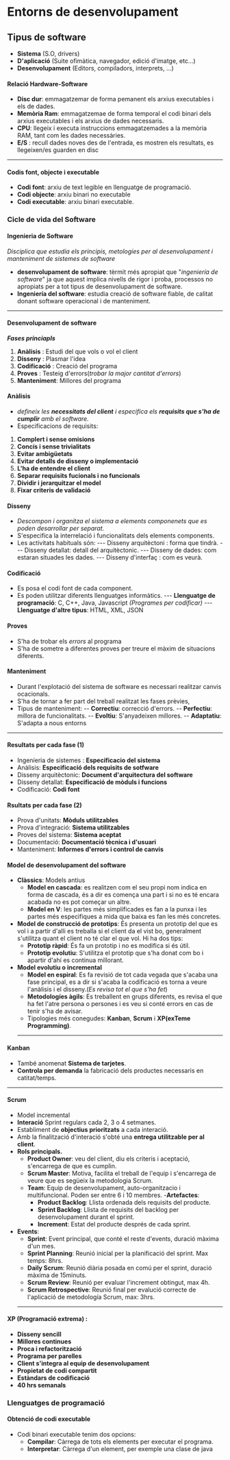 
# Entorns de desenvolupament
## Tipus de software
- **Sistema** (S.O, drivers)
- **D'aplicació** (Suite ofimàtica, navegador, edició d'imatge, etc...)
- **Desenvolupament** (Editors, compiladors, interprets, ...)

#### Relació Hardware-Software
- **Disc dur**: emmagatzemar de forma pemanent els arxius executables i els de dades.
- **Memòria Ram**: emmagatzemae de forma temporal el codi binari dels arxius executables i els arxius de dades necessaris.
- **CPU**: llegeix i executa instruccions emmagatzemades a la memòria RAM, tant com les dades necessàries.
- **E/S** : recull dades noves des de l'entrada, es mostren els resultats, es llegeixen/es guarden en disc
-- -
#### Codis font, objecte i executable
- **Codi font**: arxiu de text legible en llenguatge de programació.
- **Codi objecte**: arxiu binari no executable
- **Codi executable**: arxiu binari executable.

### Cicle de vida del Software
#### Ingenieria de Software
_Disciplica que estudia els principis, metologíes per al desenvolupament i manteniment de sistemes de software_

- **desenvolupament de software**: tèrmit més apropiat que "_ingeniería de software_" ja que aquest implica nivells de rigor i proba, processos no apropiats per a tot tipus de desenvolupament de software.
- **Ingeniería del software**: estudia creació de software fiable, de calitat donant software operacional i de manteniment.
 -- -
#### Desenvolupament de software
**_Fases princiapls_**
1. **Anàlisis** : Estudi del que vols o vol el client
2. **Disseny** : Plasmar l'idea
3. **Codificació** : Creació del programa
4. **Proves** : Testeig d'errors(_trobar la major cantitat d'errors_)
5. **Manteniment**: Millores del programa

#### Anàlisis
- _defineix les **necessitats del client** i especifica els **requisits que s'ha de cumplir** amb el software._
- Especificacions de requisits:

1. **Complert i sense omisions**
2. **Concís i sense trivialitats**
3. **Evitar ambigüetats**
4. **Evitar detalls de disseny o implementació**
5. **L'ha de entendre el client**
6. **Separar requisits fucionals i no funcionals**
7. **Dividir i jerarquitzar el model**
8. **Fixar criteris de validació**

#### Disseny
- _Descompon i organitza el sistema a elements componenets que es poden desarrollar per separat._
- S'especifica la interrelació i funcionalitats dels elements components.
- Les activitats habituals són:
 --- Disseny arquitèctoni : forma que tindrà.
 --- Disseny detallat: detall del arquitèctonic.
 --- Disseny de dades: com estaran situades les dades.
 --- Disseny d'interfaç : com es veurà.

#### Codificació
- Es posa el codi font de cada component.
- Es poden utilitzar diferents llenguatges informàtics.
 --- **Llenguatge de programació**: C, C++, Java, Javascript _(Programes per codificar)_
 --- **Llenguatge d'altre tipus**: HTML, XML, JSON  

#### Proves
- S'ha de trobar els _errors_ al programa
- S'ha de sometre a diferentes proves per treure el màxim de situacions diferents.

#### Manteniment
- Durant l'explotació del sistema de software es necessari realitzar canvis ocacionals.
- S'ha de tornar a fer part del treball realitzat les fases prèvies,
- Tipus de manteniment:
 -- **Correctiu**: correcció d'errors.
 -- **Perfectiu**: millora de funcionalitats.
 -- **Evoltiu**: S'anyadeixen millores.
 -- **Adaptatiu**: S'adapta a nous entorns
 -- -
#### Resultats per cada fase (1)
- Ingeníeria de sistemes : **Especificacio del sistema**
- Anàlisis: **Especificació dels requisits de sotfware**
- Disseny arquitèctonic: **Document d'arquitectura del software**
- Disseny detallat: **Especificació de mòduls i funcions**
- Codificació: **Codi font**
#### Rsultats per cada fase (2)
- Prova d'unitats: **Mòduls utilitzables**
- Prova d'integració: **Sistema utilitzables**
- Proves del sistema: **Sistema aceptat**
- Documentació: **Documentació tècnica i d'usuari**
- Manteniment: **Informes d'errors i control de canvis**
#### Model de desenvolupament del software
- **Clàssics**: Models antius
  - **Model en cascada**: es realitzen com el seu propi nom indica en forma de cascada, és a dir es comença una part i si no es té encara acabada no es pot começar un altre.
  - **Model en V**: les partes més simplificades es fan a la punxa i les partes més especifiques a mida que baixa es fan les més concretes.
- **Model de construcció de prototips**: És presenta un prototip del que es vol i a partir d'alli es treballa si el client da el vist bo, generalment s'utilitza quant el client no té clar el que vol. Hi ha dos tips:
    - **Prototip ràpid**: És fa un prototip i no es modifica si és útil.
    - **Prototip evolutiu**: S'utilitza el prototip que s'ha donat com bo i apartir d'ahí es continua millorant.
- **Model evolutiu o incremental**
  - **Model en espiral**: Es fa revisió de tot cada vegada que s'acaba una fase principal, es a dir si s'acaba la codificació es torna a veure l'anàlisis i el disseny.(_Es revisa tot el que s'ha fet_)
  - **Metodologíes àgils**: Es treballent en grups diferents, es revisa el que ha fet l'atre persona o persones i es veu si conté errors en cas de tenir s'ha de avisar. 
  - Tipologies més conegudes: **Kanban**, **Scrum** i **XP(exTeme Programming)**.
  - ----
 #### Kanban
 - També anomenat **Sistema de tarjetes**.
 - **Controla per demanda** la fabricació dels productes necessaris en catitat/temps.
 - ----
 #### Scrum
 - Model incremental
 - **Interació** Sprint regulars cada 2, 3 o 4 setmanes.
 -  Establiment de **objectius prioritzats** a cada interació.
 - Amb la finalització d'interació s'obté una **entrega utilitzable per al client**.
- **Rols principals.**
  - **Product Owner**: veu del client, diu els criteris i aceptació, s'encarrega de que es cumplin.
  - **Scrum Master**: Motiva, facilita el treball de l'equip i s'encarrega de veure que es següeix la metodologia Scrum.
  - **Team**: Equip de desenvolupament, auto-organitzacio i multifuncional. Poden ser  entre 6 i 10 membres.
 -**Artefactes**:
    - **Product Backlog**: Llista ordenada dels requisits del producte.
    - **Sprint Backlog**: Llista de requisits del backlog per desenvolupament durant el sprint.
    - **Increment**: Estat del producte després de cada sprint.
 - **Events**:
    - **Sprint**: Event principal, que conté el reste d'events, duració màxima d'un mes.
    - **Sprint Planning**: Reunió inicial per la planificació del sprint. Max temps: 8hrs.
    - **Daily Scrum**:  Reunió diària posada en comú per el sprint, duració màxima de 15minuts.
    - **Scrum Review**: Reunió per evaluar l'increment obtingut, max 4h.
   - **Scrum Retrospective**: Reunió final per evalució correcte de l'aplicació de metodología Scrum, max: 3hrs.
   - ----
#### XP (Programació extrema) :
- **Disseny sencill**
- **Millores continues**
- **Proca i refactorització**
- **Programa per parelles**
- **Client s'integra al equip de desenvolupament**
- **Propietat de codi compartit**
- **Estàndars de codificació**
- **40 hrs semanals**
### Llenguatges de programació
#### Obtenció de codi executable
- Codi binari executable tenim dos opcions:
    - **Compilar**: Càrrega de tots els elements per executar el programa.
    - **Interpretar**: Càrrega d'un element, per exemple una clase de java
